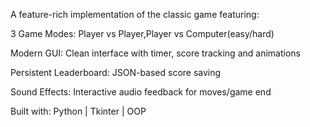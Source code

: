 A feature-rich implementation of the classic game featuring:

3 Game Modes: Player vs Player,Player vs Computer(easy/hard)

Modern GUI: Clean interface with timer, score tracking and animations

Persistent Leaderboard: JSON-based score saving

Sound Effects: Interactive audio feedback for moves/game end

Built with: Python | Tkinter | OOP 

